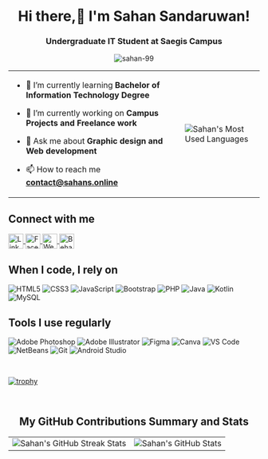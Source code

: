 <h1 align="center">Hi there,👋 I'm Sahan Sandaruwan!</h1>
<h3 align="center">Undergraduate IT Student at Saegis Campus</h3>

<p align="center">
  <img src="https://komarev.com/ghpvc/?username=sahan-99&label=Profile%20views&color=brightgreen&style=flat" alt="sahan-99" />
</p>

<table align="center">
  <tr>
    <td>
      
- 🌱 I’m currently learning **Bachelor of Information Technology Degree**

- 🔭 I’m currently working on **Campus Projects and Freelance work**

- 💬 Ask me about **Graphic design and Web development**

- 📫 How to reach me **contact@sahans.online**
    </td>
    <td>
      <img src="https://github-readme-stats.vercel.app/api/top-langs/?username=sahan-99&layout=compact&theme=white" alt="Sahan's Most Used Languages" />
    </td>
  </tr>
</table>


<h2 align="left">Connect with me</h2>
<p align="left">
  <a href="https://www.linkedin.com/in/sahan99" target="_blank">
    <img align="center" src="https://img.shields.io/badge/LinkedIn-%230077B5?style=flat&logo=linkedin&logoColor=white" alt="LinkedIn - Sahan Sandaruwan" height="30" />
  </a>
  <a href="https://web.facebook.com/sahan.sandaruwan.798/" target="_blank">
    <img align="center" src="https://img.shields.io/badge/Facebook-%231877F2?style=flat&logo=facebook&logoColor=white" alt="Facebook - Sahan Sandaruwan" height="30" />
  </a>
  <a href="https://sahans.online" target="_blank">
    <img align="center" src="https://img.shields.io/badge/Website-%23F7DF1E?style=flat&logo=google-chrome&logoColor=black" alt="Website - Sahan Sandaruwan" height="30" />
  </a>
  <a href="https://www.behance.net/tmscreation" target="_blank">
    <img align="center" src="https://img.shields.io/badge/Behance-%231865F2?style=flat&logo=behance&logoColor=white" alt="Behance - Sahan Sandaruwan" height="30" />
  </a>
</p>

<h2 align="left">When I code, I rely on</h2>
<p align="left">
  <img src="https://img.shields.io/badge/HTML5-E34F26?style=for-the-badge&logo=html5&logoColor=white" alt="HTML5" />
  <img src="https://img.shields.io/badge/CSS3-1572B6?style=for-the-badge&logo=css3&logoColor=white" alt="CSS3" />
  <img src="https://img.shields.io/badge/JavaScript-F7DF1E?style=for-the-badge&logo=javascript&logoColor=black" alt="JavaScript" />
  <img src="https://img.shields.io/badge/Bootstrap-563D7C?style=for-the-badge&logo=bootstrap&logoColor=white" alt="Bootstrap" />
  <img src="https://img.shields.io/badge/PHP-777BB4?style=for-the-badge&logo=php&logoColor=white" alt="PHP" />
  <img src="https://img.shields.io/badge/Java-007396?style=for-the-badge&logo=java&logoColor=white" alt="Java" />
  <img src="https://img.shields.io/badge/Kotlin-0095D5?style=for-the-badge&logo=kotlin&logoColor=white" alt="Kotlin" />
  <img src="https://img.shields.io/badge/MySQL-4479A1?style=for-the-badge&logo=mysql&logoColor=white" alt="MySQL" />
</p>

<h2 align="left">Tools I use regularly</h2>
<p align="left">
<img src="https://img.shields.io/badge/Adobe%20Photoshop-31A8FF?style=for-the-badge&logo=adobe-photoshop&logoColor=white" alt="Adobe Photoshop" />
<img src="https://img.shields.io/badge/Adobe%20Illustrator-FF9A00?style=for-the-badge&logo=adobe-illustrator&logoColor=white" alt="Adobe Illustrator" />
<img src="https://img.shields.io/badge/Figma-F24E1E?style=for-the-badge&logo=figma&logoColor=white" alt="Figma" />
<img src="https://img.shields.io/badge/Canva-00C4CC?style=for-the-badge&logo=canva&logoColor=white" alt="Canva" />
<img src="https://img.shields.io/badge/VS%20Code-007ACC?style=for-the-badge&logo=visual-studio-code&logoColor=white" alt="VS Code" />
<img src="https://img.shields.io/badge/NetBeans-1B6AC6?style=for-the-badge&logo=apache-netbeans-ide&logoColor=white" alt="NetBeans" />
<img src="https://img.shields.io/badge/Git-F05032?style=for-the-badge&logo=git&logoColor=white" alt="Git" />
<img src="https://img.shields.io/badge/Android%20Studio-3DDC84?style=for-the-badge&logo=android-studio&logoColor=white" alt="Android Studio" />
</p>

<br>

[![trophy](https://github-profile-trophy.vercel.app/?Sahan-99=ryo-ma)](https://github.com/ryo-ma/github-profile-trophy)

<br>

<h2 align="center">My GitHub Contributions Summary and Stats</h2>
<table align="center">
  <tr>
    <td>
      <img src="https://github-readme-streak-stats.herokuapp.com/?user=sahan-99&theme=chartreuse-dark" alt="Sahan's GitHub Streak Stats" />
    </td>
    <td>
      <img src="https://github-readme-stats.vercel.app/api?username=sahan-99&show_icons=true&theme=chartreuse-dark" alt="Sahan's GitHub Stats" />
    </td>
  </tr>
</table>
